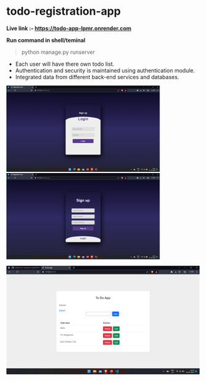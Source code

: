 # todo-registration-app

**Live link :- https://todo-app-lpmr.onrender.com**

**Run command in shell/teminal**
> python manage.py runserver

* Each user will have there own todo list.
* Authentication and security is maintained using authentication module.
* Integrated data from different back-end services and databases.


<img src="screenshots/login-page.png" width=400/>             <img src="screenshots/signup-page.png" width=400/> 


<img src="screenshots/todo.png"/> 

